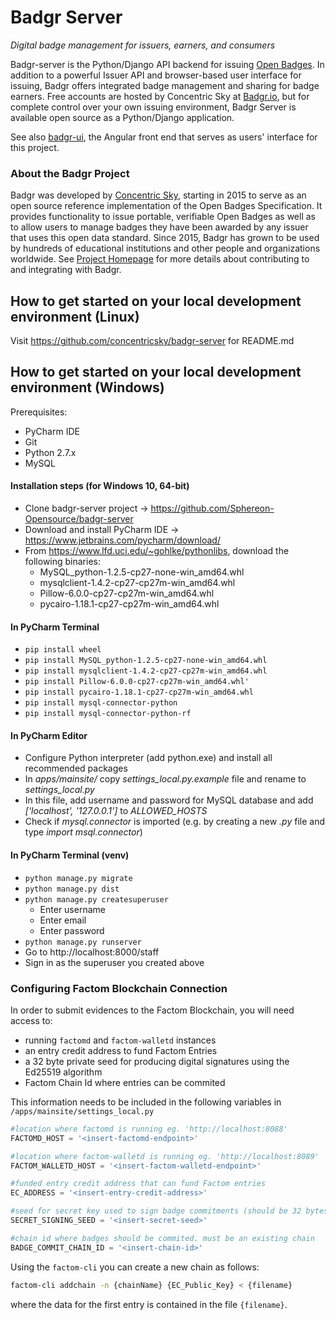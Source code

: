 # Badgr Server
*Digital badge management for issuers, earners, and consumers*

Badgr-server is the Python/Django API backend for issuing [Open Badges](http://openbadges.org). In addition to a powerful Issuer API and browser-based user interface for issuing, Badgr offers integrated badge management and sharing for badge earners. Free accounts are hosted by Concentric Sky at [Badgr.io](http://info.badgr.io), but for complete control over your own issuing environment, Badgr Server is available open source as a Python/Django application.

See also [badgr-ui](https://github.com/concentricsky/badgr-ui), the Angular front end that serves as users' interface for this project.

### About the Badgr Project
Badgr was developed by [Concentric Sky](https://concentricsky.com), starting in 2015 to serve as an open source reference implementation of the Open Badges Specification. It provides functionality to issue portable, verifiable Open Badges as well as to allow users to manage badges they have been awarded by any issuer that uses this open data standard. Since 2015, Badgr has grown to be used by hundreds of educational institutions and other people and organizations worldwide. See [Project Homepage](https://badgr.org) for more details about contributing to and integrating with Badgr.

## How to get started on your local development environment (Linux)
Visit https://github.com/concentricsky/badgr-server for README.md

## How to get started on your local development environment (Windows)
Prerequisites:

* PyCharm IDE
* Git
* Python 2.7.x
* MySQL

#### Installation steps (for Windows 10, 64-bit)
* Clone badgr-server project -> https://github.com/Sphereon-Opensource/badgr-server
* Download and install PyCharm IDE -> https://www.jetbrains.com/pycharm/download/
* From https://www.lfd.uci.edu/~gohlke/pythonlibs, download the following binaries:
    * MySQL_python-1.2.5-cp27-none-win_amd64.whl
    * mysqlclient-1.4.2-cp27-cp27m-win_amd64.whl
    * Pillow-6.0.0-cp27-cp27m-win_amd64.whl
    * pycairo-1.18.1-cp27-cp27m-win_amd64.whl

#### In PyCharm Terminal
* `pip install wheel` 
* `pip install MySQL_python-1.2.5-cp27-none-win_amd64.whl`
* `pip install mysqlclient-1.4.2-cp27-cp27m-win_amd64.whl`
* `pip install Pillow-6.0.0-cp27-cp27m-win_amd64.whl'`
* `pip install pycairo-1.18.1-cp27-cp27m-win_amd64.whl`
* `pip install mysql-connector-python`
* `pip install mysql-connector-python-rf`

#### In PyCharm Editor
* Configure Python interpreter (add python.exe) and install all recommended packages
* In *apps/mainsite/* copy *settings_local.py.example* file and rename to *settings_local.py*
* In this file, add username and password for MySQL database and add *['localhost', '127.0.0.1']* to *ALLOWED_HOSTS*
* Check if *mysql.connector* is imported (e.g. by creating a new *.py* file and type *import msql.connector*)

#### In PyCharm Terminal (venv)
* `python manage.py migrate`
* `python manage.py dist`
* `python manage.py createsuperuser`
    * Enter username
    * Enter email
    * Enter password
* `python manage.py runserver`
* Go to http://localhost:8000/staff
* Sign in as the superuser you created above

### Configuring Factom Blockchain Connection

In order to submit evidences to the Factom Blockchain, you will need access to:
* running `factomd` and `factom-walletd` instances
* an entry credit address to fund Factom Entries
* a 32 byte private seed for producing digital signatures using the Ed25519 algorithm
* Factom Chain Id where entries can be commited

This information needs to be included in the following variables in `/apps/mainsite/settings_local.py`

```python
#location where factomd is running eg. 'http://localhost:8088'
FACTOMD_HOST = '<insert-factomd-endpoint>'

#location where factom-walletd is running eg. 'http://localhost:8089' 
FACTOM_WALLETD_HOST = '<insert-factom-walletd-endpoint>'

#funded entry credit address that can fund Factom entries
EC_ADDRESS = '<insert-entry-credit-address>'

#seed for secret key used to sign badge commitments (should be 32 bytes in hex) 
SECRET_SIGNING_SEED = '<insert-secret-seed>'

#chain id where badges should be commited. must be an existing chain
BADGE_COMMIT_CHAIN_ID = '<insert-chain-id>'
```

Using the `factom-cli` you can create a new chain as follows:
```bash
factom-cli addchain -n {chainName} {EC_Public_Key} < {filename}
```
where the data for the first entry is contained in the file `{filename}`.
